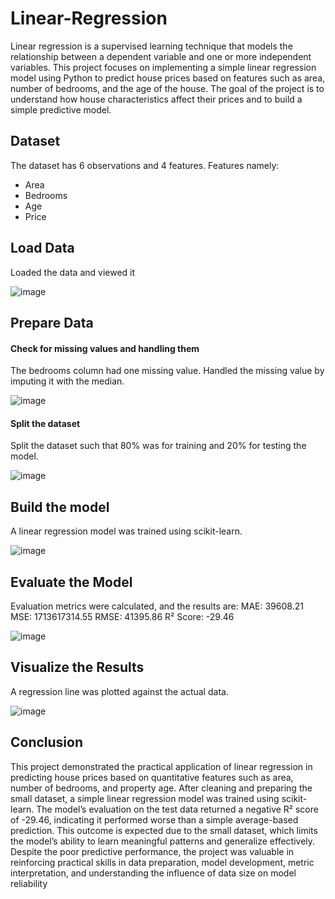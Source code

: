 # Linear-Regression
Linear regression is a supervised learning technique that models the relationship between a dependent variable and one or more independent variables. This project focuses on implementing a simple linear regression model using Python to predict house prices based on features such as area, number of bedrooms, and the age of the house. The goal of the project is to understand how house characteristics affect their prices and to build a simple predictive model.

## Dataset
The dataset has 6 observations and 4 features. Features namely:
-	Area
-	Bedrooms
-	Age
-	Price
  
## Load Data
Loaded the data and viewed it

![image](https://github.com/user-attachments/assets/13ed5cc5-f276-4107-8e69-edcd746889f4)

## Prepare Data
#### Check for missing values and handling them
The bedrooms column had one missing value. Handled the missing value by imputing it with the median.

![image](https://github.com/user-attachments/assets/4b092afb-e4b0-44c6-ab28-ca1a6167cc73)

#### Split the dataset
Split the dataset such that 80% was for training and 20% for testing the model.

![image](https://github.com/user-attachments/assets/5fd2bd9f-144e-49d2-8028-1a71d6f4da73)

## Build the model
A linear regression model was trained using scikit-learn.

![image](https://github.com/user-attachments/assets/b05986b3-772e-48a7-9335-5a6f6be375e3)

## Evaluate the Model
Evaluation metrics were calculated, and the results are:
MAE: 39608.21
MSE: 1713617314.55
RMSE: 41395.86
R² Score: -29.46

![image](https://github.com/user-attachments/assets/5ba7cf6e-0bce-482f-97c1-9aa9db6c47be)

## Visualize the Results
A regression line was plotted against the actual data.

![image](https://github.com/user-attachments/assets/9e56c162-dafe-491b-9e3f-fec041535e80)

## Conclusion
This project demonstrated the practical application of linear regression in predicting house prices based on quantitative features such as area, number of bedrooms, and property age. After cleaning and preparing the small dataset, a simple linear regression model was trained using scikit-learn. The model’s evaluation on the test data returned a negative R² score of -29.46, indicating it performed worse than a simple average-based prediction. This outcome is expected due to the small dataset, which limits the model’s ability to learn meaningful patterns and generalize effectively. Despite the poor predictive performance, the project was valuable in reinforcing practical skills in data preparation, model development, metric interpretation, and understanding the influence of data size on model reliability




